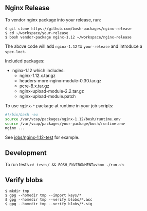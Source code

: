 ## Nginx Release

To vendor nginx package into your release, run:

```
$ git clone https://github.com/bosh-packages/nginx-release
$ cd ~/workspace/your-release
$ bosh vendor-package nginx-1.12 ~/workspace/nginx-release
```

The above code will add `nginx-1.12` to `your-release` and introduce a `spec.lock`.

Included packages:

- nginx-1.12 which includes:
	- nginx-1.12.x.tar.gz
	- headers-more-nginx-module-0.30.tar.gz
	- pcre-8.x.tar.gz
	- nginx-upload-module-2.2.tar.gz
	- nginx-upload-module.patch

To use `nginx-*` package at runtime in your job scripts:

```bash
#!/bin/bash -eu
source /var/vcap/packages/nginx-1.12/bosh/runtime.env
source /var/vcap/packages/your-package/bosh/runtime.env
nginx ...
```

See [jobs/nginx-1.12-test](jobs/nginx-1.12-test) for example.

## Development

To run tests `cd tests/ && BOSH_ENVIRONMENT=vbox ./run.sh`

## Verify blobs

```
$ mkdir tmp
$ gpg --homedir tmp --import keys/*
$ gpg --homedir tmp --verify blobs/*.asc
$ gpg --homedir tmp --verify blobs/*.sig
```
